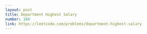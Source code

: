 ```yaml
---
layout: post
title: Department Highest Salary
number: 184
link: https://leetcode.com/problems/department-highest-salary
---
```

